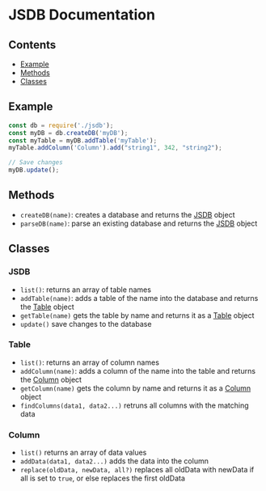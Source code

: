 # JSDB Documentation

## Contents
- [Example](#example)
- [Methods](#methods)
- [Classes](#classes)


## Example
```js
const db = require('./jsdb');
const myDB = db.createDB('myDB');
const myTable = myDB.addTable('myTable');
myTable.addColumn('Column').add("string1", 342, "string2");

// Save changes
myDB.update();
```


## Methods

- `createDB(name)`: creates a database and returns the [JSDB](#jsdb) object  
- `parseDB(name)`: parse an existing database and returns the [JSDB](#jsdb) object  

## Classes

### JSDB
- `list()`: returns an array of table names  
- `addTable(name)`: adds a table of the name into the database and returns the [Table](#table) object  
- `getTable(name)` gets the table by name and returns it as a [Table](#table) object  
- `update()` save changes to the database

### Table
- `list()`: returns an array of column names  
- `addColumn(name)`: adds a column of the name into the table and returns the [Column](#column) object  
- `getColumn(name)` gets the column by name and returns it as a [Column](#column) object  
- `findColumns(data1, data2...)` retruns all columns with the matching data  

### Column
- `list()` returns an array of data values 
- `addData(data1, data2...)` adds the data into the column 
- `replace(oldData, newData, all?)` replaces all oldData with newData if all is set to `true`, or else replaces the first oldData
